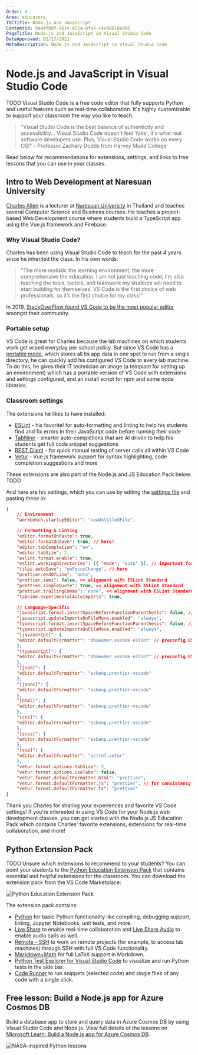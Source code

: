 ```yaml
---
Order: 4
Area: educators
TOCTitle: Node.js and JavaScript
ContentId: 0a44fb8f-961c-4524-8fa9-c4c98618a9b5
PageTitle: Node.js and JavaScript in Visual Studio Code
DateApproved: 02/17/2021
MetaDescription: Node.js and JavaScript in Visual Studio Code
---
```


# Node.js and JavaScript in Visual Studio Code
TODO
Visual Studio Code is a free code editor that fully supports Python and useful features such as real-time collaboration. It's highly customizable to support your classroom the way you like to teach.

> "Visual Studio Code is the best balance of authenticity and accessibility... Visual Studio Code doesn't feel 'fake', it's what real software developers use. Plus, Visual Studio Code works on every OS!" - Professor Zachary Dodds from Harvey Mudd College

Read below for recommendations for extensions, settings, and links to free lessons that you can use in your classes.

## Intro to Web Development at Naresuan University

[Charles Allen](https://th.linkedin.com/in/ajahncharles) is a lecturer at [Naresuan University](https://www.nu.ac.th/) in Thailand and teaches several Computer Science and Business courses. He teaches a project-based Web Development course where students build a TypeScript app using the Vue.js framework and Firebase.

### Why Visual Studio Code?

Charles has been using Visual Studio Code to teach for the past 4 years since he inherited the class. In his own words:

> "The more realistic the learning environment, the more comprehensive the education. I am not just teaching code; I'm also teaching the tools, tactics, and teamwork my students will need to start building for themselves. VS Code is the first choice of web professionals, so it’s the first choice for my class!"

In 2019, [StackOverFlow found VS Code to be the most popular editor](https://insights.stackoverflow.com/survey/2019#development-environments-and-tools) amongst their community.

### Portable setup

VS Code is great for Charles because the lab machines on which students work get wiped everyday per school policy. But since VS Code has a [portable mode](/docs/editor/portable), which stores all its app data in one spot to run from a single directory, he can quickly add his configured VS Code to every lab machine. To do this, he gives their IT technician an image (a template for setting up an environment) which has a portable version of VS Code with extensions and settings configured, and an install script for npm and some node libraries.

### Classroom settings

The extensions he likes to have installed:
* [ESLint](https://marketplace.visualstudio.com/items?itemName=dbaeumer.vscode-eslint) - his favorite! for auto-formatting and linting to help his students find and fix errors in their JavaScript code before running their code
* [TabNine](https://marketplace.visualstudio.com/items?itemName=TabNine.tabnine-vscode) - smarter auto-completions that are AI driven to help his students get full code snippet suggestions
* [REST Client](https://marketplace.visualstudio.com/items?itemName=humao.rest-client) - for quick manual testing of server calls all within VS Code
* [Vetur](https://marketplace.visualstudio.com/items?itemName=octref.vetur) - Vue.js framework support for syntax highlighting, code completion suggestions and more

These extensions are also part of the Node.js and JS Education Pack below. TODO


And here are his settings, which you can use by editing the [settings file](/docs/getstarted/settings.md) and pasting these in:

```json
{
    // Environment
    "workbench.startupEditor": "newUntitledFile",

    // Formatting & Linting
    "editor.formatOnPaste": true,
    "editor.formatOnSave": true, // hero!
    "editor.tabCompletion": "on",
    "editor.tabSize": 2,
    "eslint.format.enable": true,
    "eslint.workingDirectories": [{ "mode": "auto" }], // important for mono-repo projects
    "files.autoSave": "onFocusChange", // hero
    "prettier.endOfLine": "auto",
    "prettier.semi": false, << alignment with ESLint Standard
    "prettier.singleQuote": true, << alignment with ESLint Standard
    "prettier.trailingComma": "none", << alignment with ESLint Standard
    "tabnine.experimentalAutoImports": true,

    // Language-Specific
    "javascript.format.insertSpaceBeforeFunctionParenthesis": false, // alignment with ESLint Standard
    "javascript.updateImportsOnFileMove.enabled": "always",
    "typescript.format.insertSpaceBeforeFunctionParenthesis": false, // alignment with ESLint Standard
    "typescript.updateImportsOnFileMove.enabled": "always",
    "[javascript]": {
    "editor.defaultFormatter": "dbaeumer.vscode-eslint" // preconfig ESLint
    },
    "[typescript]": {
    "editor.defaultFormatter": "dbaeumer.vscode-eslint" // preconfig ESLint
    },
    "[json]": {
    "editor.defaultFormatter": "esbenp.prettier-vscode"
    },
    "[jsonc]": {
    "editor.defaultFormatter": "esbenp.prettier-vscode"
    },
    "[html]": {
    "editor.defaultFormatter": "esbenp.prettier-vscode"
    },
    "[css]": {
    "editor.defaultFormatter": "esbenp.prettier-vscode"
    },
    "[scss]": {
    "editor.defaultFormatter": "esbenp.prettier-vscode"
    },
    "[vue]": {
    "editor.defaultFormatter": "octref.vetur"
    },
    "vetur.format.options.tabSize": 2,
    "vetur.format.options.useTabs": false,
    "vetur.format.defaultFormatter.html": "prettier",
    "vetur.format.defaultFormatter.js": "prettier", // for consistency with TS option
    "vetur.format.defaultFormatter.ts": "prettier"
}
```

Thank you Charles for sharing your experiences and favorite VS Code settings! If you're interested in using VS Code for your Node.js web development classes, you can get started with the Node.js JS Education Pack which contains Charles' favorite extensions, extensions for real-time collaboration, and more!

## Python Extension Pack
TODO
Unsure which extensions to recommend to your students? You can point your students to the [Python Education Extension Pack](https://marketplace.visualstudio.com/items?itemName=tanhakabir.python-education-extension-pack) that contains essential and helpful extensions for the classroom. You can download the extension pack from the VS Code Marketplace:

![Python Education Extension Pack](images/python/python-extension-pack.png)

The extension pack contains:

* [Python](https://marketplace.visualstudio.com/items?itemName=ms-python.python) for basic Python functionality like compiling, debugging support, linting, Jupyter Notebooks, unit tests, and more.
* [Live Share](https://marketplace.visualstudio.com/items?itemName=MS-vsliveshare.vsliveshare-pack) to enable real-time collaboration and [Live Share Audio](https://marketplace.visualstudio.com/items?itemName=MS-vsliveshare.vsliveshare-audio) to enable audio calls as well.
* [Remote - SSH](https://marketplace.visualstudio.com/items?itemName=ms-vscode-remote.remote-ssh) to work on remote projects (for example, to access lab machines) through SSH with full VS Code functionality.
* [Markdown+Math](https://marketplace.visualstudio.com/items?itemName=goessner.mdmath) for full LaTeX support in Markdown.
* [Python Test Explorer for Visual Studio Code](https://marketplace.visualstudio.com/items?itemName=LittleFoxTeam.vscode-python-test-adapter) to visualize and run Python tests in the side bar.
* [Code Runner](https://marketplace.visualstudio.com/items?itemName=formulahendry.code-runner) to run snippets (selected code) and single files of any code with a single click.

## Free lesson: Build a Node.js app for Azure Cosmos DB

Build a database app to store and query data in Azure Cosmos DB by using Visual Studio Code and Node.js. View full details of the lessons on [Microsoft Learn: Build a Node.js app for Azure Cosmos DB](https://docs.microsoft.com/learn/modules/build-node-cosmos-app-vscode/).

![NASA-inspired Python lessons](images/nodejs/learn-build-node-app.png)
